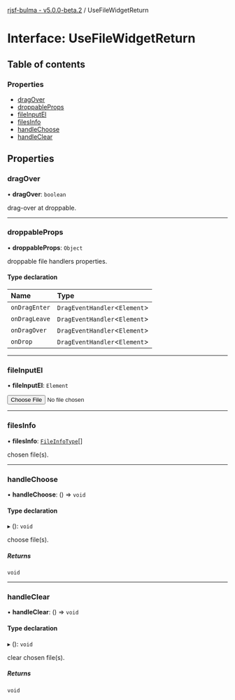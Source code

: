 [rjsf-bulma - v5.0.0-beta.2](../README.md) / UseFileWidgetReturn

# Interface: UseFileWidgetReturn

## Table of contents

### Properties

- [dragOver](UseFileWidgetReturn.md#dragover)
- [droppableProps](UseFileWidgetReturn.md#droppableprops)
- [fileInputEl](UseFileWidgetReturn.md#fileinputel)
- [filesInfo](UseFileWidgetReturn.md#filesinfo)
- [handleChoose](UseFileWidgetReturn.md#handlechoose)
- [handleClear](UseFileWidgetReturn.md#handleclear)

## Properties

### dragOver

• **dragOver**: `boolean`

drag-over at droppable.

___

### droppableProps

• **droppableProps**: `Object`

droppable file handlers properties.

#### Type declaration

| Name | Type |
| :------ | :------ |
| `onDragEnter` | `DragEventHandler`<`Element`\> |
| `onDragLeave` | `DragEventHandler`<`Element`\> |
| `onDragOver` | `DragEventHandler`<`Element`\> |
| `onDrop` | `DragEventHandler`<`Element`\> |

___

### fileInputEl

• **fileInputEl**: `Element`

<input type=file>

___

### filesInfo

• **filesInfo**: [`FileInfoType`](../README.md#fileinfotype)[]

chosen file(s).

___

### handleChoose

• **handleChoose**: () => `void`

#### Type declaration

▸ (): `void`

choose file(s).

##### Returns

`void`

___

### handleClear

• **handleClear**: () => `void`

#### Type declaration

▸ (): `void`

clear chosen file(s).

##### Returns

`void`
